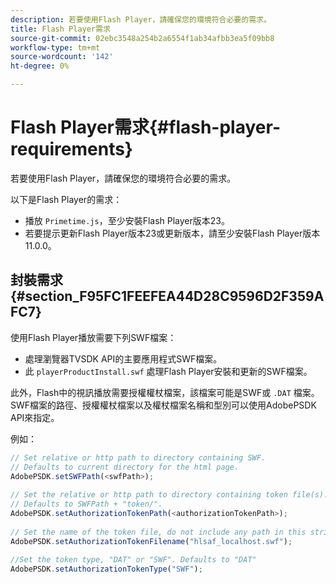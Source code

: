```yaml
---
description: 若要使用Flash Player，請確保您的環境符合必要的需求。
title: Flash Player需求
source-git-commit: 02ebc3548a254b2a6554f1ab34afbb3ea5f09bb8
workflow-type: tm+mt
source-wordcount: '142'
ht-degree: 0%

---
```


# Flash Player需求{#flash-player-requirements}

若要使用Flash Player，請確保您的環境符合必要的需求。

<!--<a id="section_FEE654D506EC4D85AE77302AD2A27777"></a>-->

以下是Flash Player的需求：

* 播放 `Primetime.js`，至少安裝Flash Player版本23。
* 若要提示更新Flash Player版本23或更新版本，請至少安裝Flash Player版本11.0.0。

## 封裝需求 {#section_F95FC1FEEFEA44D28C9596D2F359AFC7}

使用Flash Player播放需要下列SWF檔案：

* 處理瀏覽器TVSDK API的主要應用程式SWF檔案。
* 此 `playerProductInstall.swf` 處理Flash Player安裝和更新的SWF檔案。

此外，Flash中的視訊播放需要授權權杖檔案，該檔案可能是SWF或 `.DAT` 檔案。 SWF檔案的路徑、授權權杖檔案以及權杖檔案名稱和型別可以使用AdobePSDK API來指定。

例如：

```js
// Set relative or http path to directory containing SWF.  
// Defaults to current directory for the html page. 
AdobePSDK.setSWFPath(<swfPath>); 
 
// Set the relative or http path to directory containing token file(s). 
// Defaults to SWFPath + "token/". 
AdobePSDK.setAuthorizationTokenPath(<authorizationTokenPath>); 
 
// Set the name of the token file, do not include any path in this string. 
AdobePSDK.setAuthorizationTokenFilename("hlsaf_localhost.swf"); 
 
//Set the token type, "DAT" or "SWF". Defaults to "DAT" 
AdobePSDK.setAuthorizationTokenType("SWF");
```
